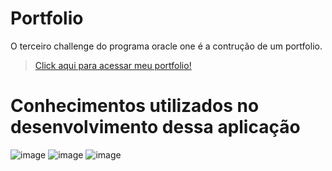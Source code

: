 # <strong>Portfolio</strong> 

 O terceiro challenge do programa oracle one é a contrução de um portfolio.

 >[Click aqui para acessar meu portfolio!](https://renatosilvaperes.github.io/challengeOneJogoForca/)



# <strong> Conhecimentos utilizados no desenvolvimento dessa aplicação </strong>
![image](https://img.shields.io/badge/JavaScript-F7DF1E?style=for-the-badge&logo=javascript&logoColor=black) ![image](https://img.shields.io/badge/HTML5-E34F26?style=for-the-badge&logo=html5&logoColor=white) ![image](https://img.shields.io/badge/CSS3-1572B6?style=for-the-badge&logo=css3&logoColor=white)





